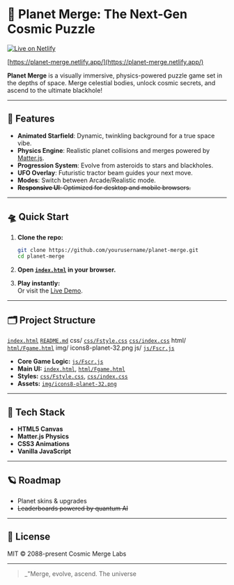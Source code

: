 # 🚀 Planet Merge: The Next-Gen Cosmic Puzzle

[![Live on Netlify](https://img.shields.io/badge/Live_on-Netlify-brightgreen?style=for-the-badge&logo=netlify&logoColor=white)](https://planet-merge.netlify.app/)

[https://planet-merge.netlify.app/](https://planet-merge.netlify.app/)

**Planet Merge** is a visually immersive, physics-powered puzzle game set in the depths of space. Merge celestial bodies, unlock cosmic secrets, and ascend to the ultimate blackhole!

---

## 🌌 Features

- **Animated Starfield**: Dynamic, twinkling background for a true space vibe.
- **Physics Engine**: Realistic planet collisions and merges powered by [Matter.js](https://brm.io/matter-js/).
- **Progression System**: Evolve from asteroids to stars and blackholes.
- **UFO Overlay**: Futuristic tractor beam guides your next move.
- **Modes**: Switch between Arcade/Realistic mode.
- ~~**Responsive UI**: Optimized for desktop and mobile browsers.~~

---

## 🛸 Quick Start

1. **Clone the repo:**
   ```sh
   git clone https://github.com/yourusername/planet-merge.git
   cd planet-merge
   ```

2. **Open [`index.html`](index.html) in your browser.**

3. **Play instantly:**  
   Or visit the [Live Demo](https://planet-merge.netlify.app/).

---

## 🗂️ Project Structure


   [`index.html`](index.html)
   [`README.md`](README.md )
   css/
     [`css/Fstyle.css`](css/Fstyle.css )
     [`css/index.css`](css/index.css )
   html/
     [`html/Fgame.html`](html/Fgame.html )
   img/
     icons8-planet-32.png
   js/
     [`js/Fscr.js`](js/Fscr.js )


- **Core Game Logic:** [`js/Fscr.js`](js/Fscr.js)
- **Main UI:** [`index.html`](index.html), [`html/Fgame.html`](html/Fgame.html)
- **Styles:** [`css/Fstyle.css`](css/Fstyle.css), [`css/index.css`](css/index.css)
- **Assets:** [`img/icons8-planet-32.png`](img/icons8-planet-32.png)

---

## 🧬 Tech Stack

- **HTML5 Canvas**
- **Matter.js Physics**
- **CSS3 Animations**
- **Vanilla JavaScript**

---

## 🪐 Roadmap

- Planet skins & upgrades
- ~~Leaderboards powered by quantum AI~~

---

## 🤖 License

MIT © 2088-present Cosmic Merge Labs

---

> _"Merge, evolve, ascend. The universe
